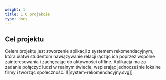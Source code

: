 ```yaml
---
weight: 1
title: 1 O projekcie 
type: docs
---
```

## Cel projektu

Celem projektu jest stworzenie aplikacji z systemem rekomendacyjnym, która
ułatwi studentom nawiązywanie relacji łącząc ich poprzez wspólne
zainteresowania i zachęcając do aktywności offline. Aplikacja ma za zadanie
połączyć ludzi w realnym świecie, wspierając jednocześnie lokalne firmy i
tworząc społeczność.
![[system-rekomendacyjny.svg]]
